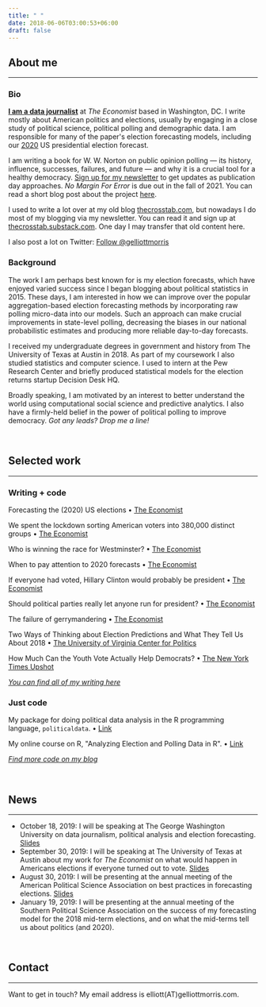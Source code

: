 ```yaml
---
title: " "
date: 2018-06-06T03:00:53+06:00
draft: false
---
```


## About me
---

### Bio

**[I am a data journalist](https://mediadirectory.economist.com/people/g-elliott-morris-2/)** at _The Economist_ based in Washington, DC. I write mostly about American politics and elections, usually by engaging in a close study of political science, political polling and demographic data. I am responsible for many of the paper's election forecasting models, including our [2020](https://projects.economist.com/us-2020-forecast/president) US presidential election forecast.

I am writing a book for W. W. Norton on public opinion polling &#8212; its history, influence, successes, failures, and future &#8212; and why it is a crucial tool for a healthy democracy. [Sign up for my newsletter](https://thecrosstab.substack.com) to get updates as publication day approaches. *No Margin For Error* is due out in the fall of 2021. You can read a short blog post about the project [here](https://thecrosstab.substack.com/p/im-writing-a-book-about-polls-and).

I used to write a lot over at my old blog [thecrosstab.com](https://www.thecrosstab.com), but nowadays I do most of my blogging via my newsletter. You can read it and sign up at [thecrosstab.substack.com](https://thecrosstab.substack.com). One day I may transfer that old content here.

I also post a lot on Twitter: <a href="https://twitter.com/gelliottmorris?ref_src=twsrc%5Etfw" class="twitter-follow-button" data-show-count="true">Follow @gelliottmorris</a><script async src="https://platform.twitter.com/widgets.js" charset="utf-8"></script>


### Background

The work I am perhaps best known for is my election forecasts, which have enjoyed varied success since I began blogging about political statistics in 2015. These days, I am interested in how we can improve over the popular aggregation-based election forecasting methods by incorporating raw polling micro-data into our models. Such an approach can make crucial improvements in state-level polling, decreasing the biases in our national probabilistic estimates and producing more reliable day-to-day forecasts.

I received my undergraduate degrees in government and history from The University of Texas at Austin in 2018. As part of my coursework I also studied statistics and computer science. I used to intern at the Pew Research Center and briefly produced statistical models for the election returns startup Decision Desk HQ.

Broadly speaking, I am motivated by an interest to better understand the world using computational social science and predictive analytics. I also have a firmly-held belief in the power of political polling to improve democracy. _Got any leads? Drop me a line!_ 

<br>


## Selected work
---


### Writing + code

Forecasting the (2020) US elections • [The Economist](https://projects.economist.com/us-2020-forecast/president)

We spent the lockdown sorting American voters into 380,000 distinct groups • [The Economist](https://www.economist.com/united-states/2020/05/02/we-spent-the-lockdown-sorting-american-voters-into-380000-distinct-groups)

Who is winning the race for Westminster? • [The Economist](https://www.economist.com/graphic-detail/2019/10/11/who-is-winning-the-race-for-westminster)

When to pay attention to 2020 forecasts • [The Economist](https://www.economist.com/democracy-in-america/2019/07/26/when-to-pay-attention-to-2020-forecasts)

If everyone had voted, Hillary Clinton would probably be president • [The Economist](https://www.economist.com/graphic-detail/2019/07/06/if-everyone-had-voted-hillary-clinton-would-probably-be-president)

Should political parties really let anyone run for president? • [The Economist](https://www.economist.com/united-states/2019/07/25/should-political-parties-really-let-anyone-run-for-president)

The failure of gerrymandering • [The Economist](https://www.economist.com/graphic-detail/2019/01/05/the-failure-of-gerrymandering)

Two Ways of Thinking about Election Predictions and What They Tell Us About 2018 • [The University of Virginia Center for Politics](http://www.centerforpolitics.org/crystalball/articles/two-ways-of-thinking-about-election-predictions-and-what-they-tell-us-about-2018/)

How Much Can the Youth Vote Actually Help Democrats? • [The New York Times Upshot](https://www.nytimes.com/2017/09/14/upshot/how-much-can-the-youth-vote-actually-help-democrats.html)


_[You can find all of my writing here](/writing/)_


### Just code

My package for doing political data analysis in the R programming language, `politicaldata`. • [Link](https://github.com/elliottmorris/politicaldata)

My online course on R, "Analyzing Election and Polling Data in R". • [Link](https://www.datacamp.com/courses/analyzing-election-and-polling-data-in-r)

_[Find more code on my blog](https://www.thecrosstab.com/project/)_


<br>


## News
---

* October 18, 2019: I will be speaking at The George Washington University on data journalism, political analysis and election forecasting. [Slides](https://www.gelliottmorris.com/slides/2019-10-18-gw/#1)
* September 30, 2019: I will be speaking at The University of Texas at Austin about my work for _The Economist_ on what would happen in Americans elections if everyone turned out to vote. [Slides](https://www.gelliottmorris.com/slides/2019-09-30-utaustin/#1)
* August 30, 2019: I will be presenting at the annual meeting of the American Political Science Association on best practices in forecasting elections. [Slides](https://www.gelliottmorris.com/slides/2019-08-30-apsa/#1)
* January 19, 2019: I will be presenting at the annual meeting of the Southern Political Science Association on the success of my forecasting model for the 2018 mid-term elections, and on what the mid-terms tell us about politics (and 2020).


<br>


## Contact
---

Want to get in touch? My email address is elliott(AT)gelliottmorris.com.
